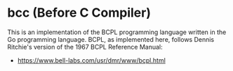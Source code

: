 # bcc (Before C Compiler)

This is an implementation of the BCPL programming language written in the Go
programming language.  BCPL, as implemented here, follows Dennis Ritchie's
version of the 1967 BCPL Reference Manual:

  * https://www.bell-labs.com/usr/dmr/www/bcpl.html
